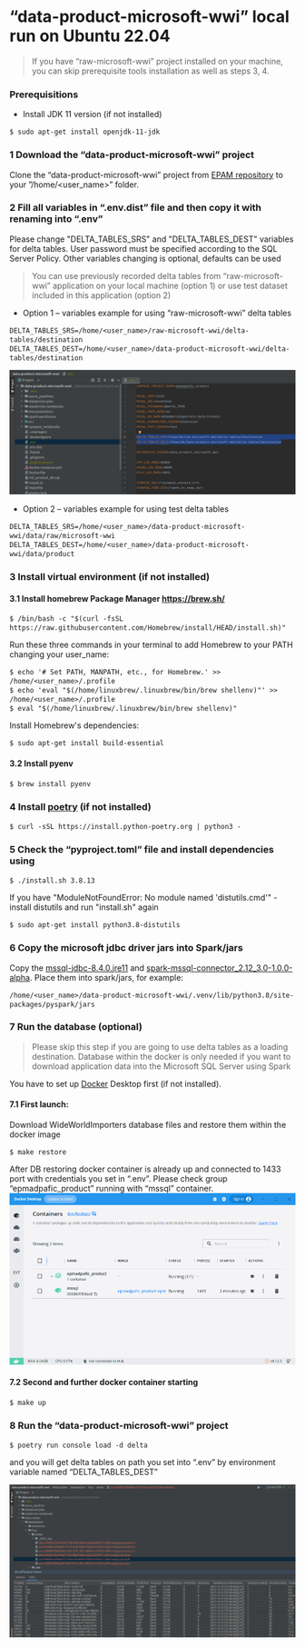 # “data-product-microsoft-wwi” local run on Ubuntu 22.04
> If you have “raw-microsoft-wwi” project installed on your machine, you can skip prerequisite tools installation as well as steps 3, 4.


### Prerequisitions
- Install JDK 11 version (if not installed)
```shell
$ sudo apt-get install openjdk-11-jdk
```

### 1 Download the “data-product-microsoft-wwi” project
Clone the “data-product-microsoft-wwi” project from [EPAM repository](https://git.epam.com/epma-dpaf/iacda/data-pipelines/databricks-data-product-microsoft-wwi) to your ”/home/<user_name>” folder.

### 2 Fill all variables in “.env.dist” file and then copy it with renaming into “.env”
Please change "DELTA_TABLES_SRS" and "DELTA_TABLES_DEST" variables for delta tables. User password must be specified according to the SQL Server Policy. Other variables changing is optional, defaults can be used  
> You can use previously recorded delta tables from “raw-microsoft-wwi” application on your local machine (option 1) or use test dataset included in this application (option 2)  
- Option 1 – variables example for using “raw-microsoft-wwi” delta tables
```shell
DELTA_TABLES_SRS=/home/<user_name>/raw-microsoft-wwi/delta-tables/destination
DELTA_TABLES_DEST=/home/<user_name>/data-product-microsoft-wwi/delta-tables/destination
```  
![linux_variables.png](img/linux_variables.png)
- Option 2 – variables example for using test delta tables
```shell
DELTA_TABLES_SRS=/home/<user_name>/data-product-microsoft-wwi/data/raw/microsoft-wwi
DELTA_TABLES_DEST=/home/<user_name>/data-product-microsoft-wwi/data/product
```  

### 3 Install virtual environment (if not installed)
#### 3.1 Install homebrew Package Manager https://brew.sh/
```shell
$ /bin/bash -c "$(curl -fsSL https://raw.githubusercontent.com/Homebrew/install/HEAD/install.sh)"
```
Run these three commands in your terminal to add Homebrew to your PATH changing your user_name:
```shell
$ echo '# Set PATH, MANPATH, etc., for Homebrew.' >> /home/<user_name>/.profile
$ echo 'eval "$(/home/linuxbrew/.linuxbrew/bin/brew shellenv)"' >> /home/<user_name>/.profile
$ eval "$(/home/linuxbrew/.linuxbrew/bin/brew shellenv)"
```

Install Homebrew's dependencies:
```shell
$ sudo apt-get install build-essential
```

#### 3.2 Install pyenv
```shell
$ brew install pyenv
```

### 4 Install [poetry](https://python-poetry.org/docs/#installing-with-the-official-installer) (if not installed)
```shell
$ curl -sSL https://install.python-poetry.org | python3 -
```

### 5 Check the “pyproject.toml” file and install dependencies using
```shell
$ ./install.sh 3.8.13
```

If you have "ModuleNotFoundError: No module named 'distutils.cmd'" - install distutils and run "install.sh" again
```shell
$ sudo apt-get install python3.8-distutils
```

### 6 Copy the microsoft jdbc driver jars into Spark/jars
Copy the [mssql-jdbc-8.4.0.jre11](https://kb.epam.com/download/attachments/1755616936/mssql-jdbc-8.4.0.jre11.jar?version=1&modificationDate=1658487873772&api=v2)
and [spark-mssql-connector_2.12_3.0-1.0.0-alpha](https://kb.epam.com/download/attachments/1755616936/spark-mssql-connector_2.12_3.0-1.0.0-alpha.jar?version=1&modificationDate=1658487875128&api=v2). Place them into spark/jars, for example:
```shell
/home/<user_name>/data-product-microsoft-wwi/.venv/lib/python3.8/site-packages/pyspark/jars
```

### 7 Run the database (optional)
> Please skip this step if you are going to use delta tables as a loading destination. Database within the docker is only needed if you want to download application data into the Microsoft SQL Server using Spark  

You have to set up [Docker](https://www.docker.com/products/docker-desktop/) Desktop first (if not installed).  

#### 7.1 First launch:
Download WideWorldImporters database files and restore them within the docker image
```shell
$ make restore
```
After DB restoring docker container is already up and connected to 1433 port with credentials you set in “.env”. Please check group “epmadpafic_product” running with “mssql” container.  
![linux_containers.png](img/linux_containers.png)
#### 7.2 Second and further docker container starting
```shell
$ make up
```

### 8 Run the “data-product-microsoft-wwi” project
```shell
$ poetry run console load -d delta
```
and you will get delta tables on path you set into “.env” by environment variable named “DELTA_TABLES_DEST”  

![linux_delta.png](img/linux_delta.png)


